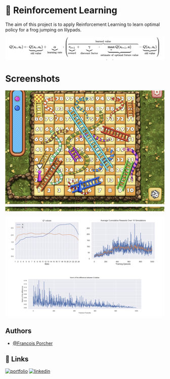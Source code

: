 
# 🤖 Reinforcement Learning 

The aim of this project is to apply Reinforcement Learning to learn optimal policy for a frog jumping on lilypads.

![Screenshot](bellman.png)

# Screenshots

![Screenshot](screenshot2.png)

![Screenshot](screenshot.png)



## Authors

- [@Francois Porcher](https://github.com/FrancoisPorcher)


## 🔗 Links
[![portfolio](https://img.shields.io/badge/my_portfolio-000?style=for-the-badge&logo=ko-fi&logoColor=white)](https://francoisporcher.com)
[![linkedin](https://img.shields.io/badge/linkedin-0A66C2?style=for-the-badge&logo=linkedin&logoColor=white)](https://www.linkedin.com/in/fran%C3%A7ois-porcher-064b41192)


